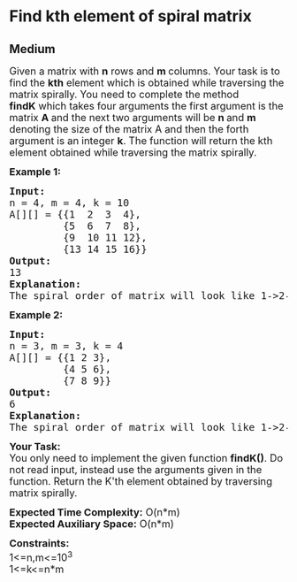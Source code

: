 # Find kth element of spiral matrix
## Medium
<div class="problems_problem_content__Xm_eO" bis_skin_checked="1"><p><span style="font-size: 18px;">Given a matrix with <strong>n</strong> rows and <strong>m </strong>columns. Your task is to find the <strong>kth</strong> element which is obtained while traversing the matrix spirally. You need to complete the method<strong> findK</strong>&nbsp;which takes four arguments the first argument is the matrix <strong>A </strong>and the next two arguments will be <strong>n </strong>and <strong>m </strong>denoting the size of the matrix A and then the forth argument is an integer <strong>k</strong>. The function will return the kth element obtained while traversing the matrix spirally.</span></p>
<p><span style="font-size: 18px;"><strong>Example 1</strong></span><span style="font-size: 18px;"><strong>:</strong></span></p>
<pre><span style="font-size: 18px;"><strong>Input:
</strong>n = 4, m = 4, k = 10
A[][] = {{1  2  3  4},
&nbsp;        {5  6  7  8},
&nbsp;        {9  10 11 12},<br>         {13 14 15 16}}
<strong>Output:
</strong>13<strong>
Explanation:<br></strong><img src="https://media.geeksforgeeks.org/img-practice/prod/addEditProblem/700274/Web/Other/blobid0_1687070632.png" alt="">
The spiral order of matrix will look like 1-&gt;2-&gt;3-&gt;4-&gt;8-&gt;12-&gt;16-&gt;15-&gt;14-&gt;13-&gt;9-&gt;5-&gt;6-&gt;7-&gt;11-&gt;10. So the 10th element in this order is 13. </span></pre>
<p><span style="font-size: 18px;"><strong>Example 2</strong></span><span style="font-size: 18px;"><strong>:</strong></span></p>
<pre><span style="font-size: 18px;"><strong>Input:
</strong>n = 3, m = 3, k = 4
A[][] = {{1 2 3},
&nbsp;        {4 5 6},
&nbsp;        {7 8 9}}
<strong>Output:
</strong>6<strong>
Explanation:</strong>
The spiral order of matrix will look like 1-&gt;2-&gt;3-&gt;6-&gt;9-&gt;8-&gt;7-&gt;4-&gt;5. So the 4th element in this order is 6.</span></pre>
<p><span style="font-size: 18px;"><strong>Your Task:</strong><br>You only need to implement the given function&nbsp;<strong>findK()</strong>. Do not read input, instead use the arguments given in the function. Return the K'th element obtained by traversing matrix spirally.</span></p>
<p><span style="font-size: 18px;"><strong>Expected Time Complexity:</strong> O(n*m)<br><strong>Expected Auxiliary Space:</strong> O(n*m)</span></p>
<p><span style="font-size: 18px;"><strong>Constraints:</strong><br>1&lt;=n,m&lt;=10<sup>3</sup><br>1&lt;=k&lt;=n*m</span></p></div>